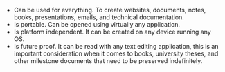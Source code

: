 * Can be used for everything. To create websites, documents, notes, books, presentations, emails, and technical documentation.
* Is portable. Can be opened using virtually any application.
* Is platform independent. It can be created on any device running any OS.
* Is future proof. It can be read with any text editing application, this is an important consideration when it comes to books, university theses, and other milestone documents that need to be preserved indefinitely.
